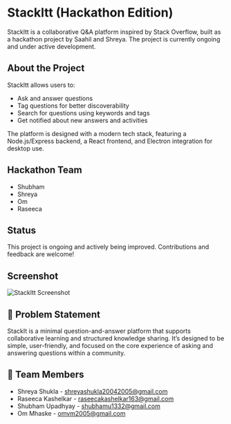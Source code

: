 # Stackltt (Hackathon Edition)

Stackltt is a collaborative Q&A platform inspired by Stack Overflow, built as a hackathon project by Saahil and Shreya. The project is currently ongoing and under active development.

## About the Project

Stackltt allows users to:
- Ask and answer questions
- Tag questions for better discoverability
- Search for questions using keywords and tags
- Get notified about new answers and activities

The platform is designed with a modern tech stack, featuring a Node.js/Express backend, a React frontend, and Electron integration for desktop use.

## Hackathon Team
- Shubham
- Shreya
- Om
- Raseeca

## Status
This project is ongoing and actively being improved. Contributions and feedback are welcome!

## Screenshot

![Stackltt Screenshot](./electron/assets/stackit.png)


## 📝 Problem Statement
StackIt is a minimal question-and-answer platform that supports collaborative 
learning and structured knowledge sharing. It’s designed to be simple, user-friendly, 
and focused on the core experience of asking and answering questions within a 
community.

## 👥 Team Members

- Shreya Shukla - [shreyashukla20042005@gmail.com](mailto:shreyashukla20042005@gmail.com)
- Raseeca Kashelkar - [raseecakashelkar163@gmail.com](mailto:raseecakashelkar163@gmail.com)
- Shubham Upadhyay - [shubhamu1332@gmail.com](mailto:shubhamu1332@gmail.com)
- Om Mhaske - [omvm2005@gmail.com](mailto:omvm2005@gmail.com)
